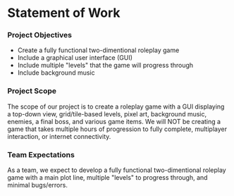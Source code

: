 # Statement of Work
### Project Objectives
- Create a fully functional two-dimentional roleplay game
- Include a graphical user interface (GUI)
- Include multiple "levels" that the game will progress through
- Include background music

### Project Scope
The scope of our project is to create a roleplay game with a GUI displaying a top-down view, grid/tile-based levels, pixel art, background music, enemies, a final boss, and various game items. We will NOT be creating a game that takes multiple hours of progression to fully complete, multiplayer interaction, or internet connectivity.

### Team Expectations
As a team, we expect to develop a fully functional two-dimentional roleplay game with a main plot line, multiple "levels" to progress through, and minimal bugs/errors.
